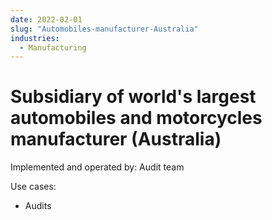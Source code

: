 ```yaml
---
date: 2022-02-01
slug: "Automobiles-manufacturer-Australia"
industries:
  - Manufacturing
---
```

# Subsidiary of world's largest automobiles and motorcycles manufacturer (Australia)

Implemented and operated by: Audit team<br>

<!-- more -->
Use cases:

- Audits